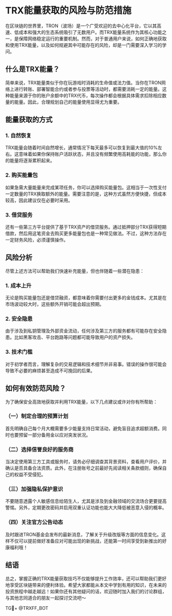 # TRX能量获取的风险与防范措施

在区块链的世界里，TRON（波场）是一个广受欢迎的去中心化平台，它以其高速、低成本和强大的生态系统吸引了无数用户。而TRX能量系统作为其核心功能之一，是保障网络稳定运行的重要机制。然而，对于普通用户来说，如何正确地获取和使用TRX能量，以及如何规避其中可能存在的风险，却是一门需要深入学习的学问。

## 什么是TRX能量？

简单来说，TRX能量类似于你在玩游戏时消耗的生命值或法力值。当你在TRON网络上进行转账、部署智能合约或者参与投票等活动时，都需要消耗一定的能量。这种能量来源于你的账户余额中的TRX代币，每次操作都会根据具体需求扣除相应数量的能量。因此，合理规划自己的能量使用显得尤为重要。

## 能量获取的方式

### 1. 自然恢复
TRX能量会随着时间自然增长，通常情况下每天最多可以恢复到最大值的10%左右。这意味着如果你保持账户活跃状态，并且没有频繁使用高耗能的功能，那么你的能量将逐渐累积起来。

### 2. 购买能量包
如果急需大量能量来完成某项任务，你可以选择购买能量包。这相当于一次性支付一定数量的TRX换取额外的能量。需要注意的是，这种方式虽然方便快捷，但成本较高，因此建议仅在必要时采用。

### 3. 借贷服务
还有一些第三方平台提供了基于TRX资产的借贷服务。通过抵押部分TRX获得短期借款，然后用这笔资金去购买更多能量包也是一种常见做法。不过，这种方法存在一定财务风险，必须谨慎操作。

## 风险分析

尽管上述方法可以帮助我们快速补充能量，但也伴随着一些潜在隐患：

### 1. 成本上升
无论是购买能量包还是借贷融资，都意味着你需要付出更多的金钱成本。尤其是在市场波动较大时，这些额外开销可能会超出预期。

### 2. 安全隐患
由于涉及到私钥管理及外部资金流动，任何涉及第三方的服务都有可能存在安全隐患。比如黑客攻击、平台跑路等问题都可能导致用户的资产损失。

### 3. 技术门槛
对于初学者而言，理解复杂的交易逻辑和技术细节并非易事。错误的操作很可能会导致不必要的麻烦甚至造成不可挽回的后果。

## 如何有效防范风险？

为了确保安全高效地获取并利用TRX能量，以下几点建议或许对你有所帮助：

### （一）制定合理的预算计划
首先明确自己每个月大概需要多少能量支持日常活动，避免盲目追求超额消费。同时也要预留一部分备用金以应对突发状况。

### （二）选择信誉良好的服务商
当决定使用第三方工具或服务时，请务必仔细调查其背景资料，查看用户评价，并确认是否具备合法资质。此外，在注册账号之前最好先阅读相关条款细则，确保自己的权益不受侵犯。

### （三）加强隐私保护意识
不要随意透露个人敏感信息给陌生人，尤其是涉及到金融领域的交流场合更要提高警惕。另外，定期更改密码并启用双重认证功能也能大大降低被恶意入侵的概率。

### （四）关注官方公告动态
及时跟进TRON基金会发布的最新消息，了解关于升级改版等方面的信息变化。这样不仅可以提前做好准备应对可能出现的新挑战，还能第一时间享受到新推出的好康福利哦！

## 结语

总之，掌握正确的TRX能量获取技巧不仅能够提升工作效率，还可以帮助我们更好地享受区块链带来的便利体验。希望大家都能从本文中学到有用的知识，在未来的投资旅程中越走越远！如果你还有其他疑问的话，欢迎随时加入我们的讨论群组，与其他志同道合的朋友一起探讨交流吧～

TG💪+ @TRXFF_BOT